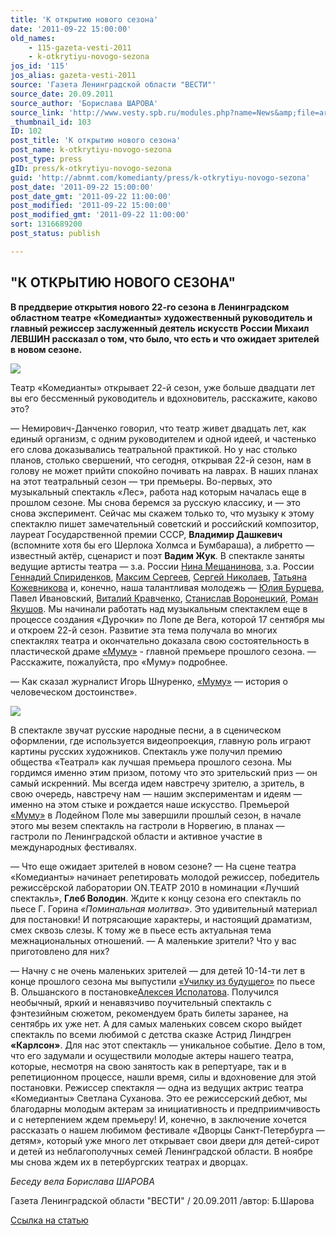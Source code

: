 ```yaml
---
title: 'К открытию нового сезона'
date: '2011-09-22 15:00:00'
old_names:
    - 115-gazeta-vesti-2011
    - k-otkrytiyu-novogo-sezona
jos_id: '115'
jos_alias: gazeta-vesti-2011
source: 'Газета Ленинградской области "ВЕСТИ"'
source_date: 20.09.2011
source_author: 'Борислава ШАРОВА'
source_link: 'http://www.vesty.spb.ru/modules.php?name=News&amp;file=article&amp;sid=22407'
_thumbnail_id: 103
ID: 102
post_title: 'К открытию нового сезона'
post_name: k-otkrytiyu-novogo-sezona
post_type: press
gID: press/k-otkrytiyu-novogo-sezona
guid: 'http://abnmt.com/komedianty/press/k-otkrytiyu-novogo-sezona'
post_date: '2011-09-22 15:00:00'
post_date_gmt: '2011-09-22 11:00:00'
post_modified: '2011-09-22 15:00:00'
post_modified_gmt: '2011-09-22 11:00:00'
sort: 1316689200
post_status: publish

---
```


## "К ОТКРЫТИЮ НОВОГО СЕЗОНА"
**В преддверие открытия нового 22-го сезона в Ленинградском областном театре «Комедианты» художественный руководитель и главный режиссер заслуженный деятель искусств России Михаил ЛЕВШИН рассказал о том, что было, что есть и что ожидает зрителей в новом сезоне.**

![](image-01.jpg)

Театр «Комедианты» открывает 22-й сезон, уже больше двадцати лет вы его бессменный руководитель и вдохновитель, расскажите, каково это?

— Немирович-Данченко говорил, что театр живет двадцать лет, как единый организм, с одним руководителем и одной идеей, и частенько его слова доказывались театральной практикой. Но у нас столько планов, столько свершений, что сегодня, открывая 22-й сезон, нам в голову не может прийти спокойно почивать на лаврах. В наших планах на этот театральный сезон — три премьеры. Во-первых, это музыкальный спектакль «Лес», работа над которым началась еще в прошлом сезоне. Мы снова беремся за русскую классику, и — это снова эксперимент. Сейчас мы скажем только то, что музыку к этому спектаклю пишет замечательный советский и российский композитор, лауреат Государственной премии СССР, **Владимир Дашкевич** (вспомните хотя бы его Шерлока Холмса и Бумбараша), а либретто — известный актёр, сценарист и поэт **Вадим Жук**. В спектакле заняты ведущие артисты театра — з.а. России [Нина Мещанинова][0], з.а. России [Геннадий Спириденков][1], [Максим Сергеев][2], [Сергей Николаев][3], [Татьяна Кожевникова][4] и, конечно, наша талантливая молодежь — [Юлия Бурцева][5], Павел Ивановский, [Виталий Кравченко][6], [Станислав Воронецкий][7], [Роман Якушов][8]. Мы начинали работать над музыкальным спектаклем еще в процессе создания «Дурочки» по Лопе де Вега, которой 17 сентября мы и откроем 22-й сезон. Развитие эта тема получала во многих спектаклях театра и окончательно доказала свою состоятельность в пластической драме [«Муму»][9] - главной премьере прошлого сезона.
— Расскажите, пожалуйста, про «Муму» подробнее.

— Как сказал журналист Игорь Шнуренко, [«Муму»][9] — история о человеческом достоинстве».

![](image-02.jpg)

В спектакле звучат русские народные песни, а в сценическом оформлении, где используется видеопроекция, главную роль играют картины русских художников. Спектакль уже получил премию общества «Театрал» как лучшая премьера прошлого сезона. Мы гордимся именно этим призом, потому что это зрительский приз — он самый искренний. Мы всегда идем навстречу зрителю, а зритель, в свою очередь, навстречу нам — нашим экспериментам и идеям — именно на этом стыке и рождается наше искусство. Премьерой [«Муму»][9] в Лодейном Поле мы завершили прошлый сезон, в начале этого мы везем спектакль на гастроли в Норвегию, в планах — гастроли по Ленинградской области и активное участие в международных фестивалях.

— Что еще ожидает зрителей в новом сезоне?
— На сцене театра «Комедианты» начинает репетировать молодой режиссер, победитель режиссёрской лаборатории ON.ТЕАТР 2010 в номинации «Лучший спектакль», **Глеб Володин**. Ждите к концу сезона его спектакль по пьесе Г. Горина _«Поминальная молитва»_. Это удивительный материал для постановки! И потрясающие характеры, и настоящий драматизм, смех сквозь слезы. К тому же в пьесе есть актуальная тема межнациональных отношений.
— А маленькие зрители? Что у вас приготовлено для них?

— Начну с не очень маленьких зрителей — для детей 10-14-ти лет в конце прошлого сезона мы выпустили [«Училку из будущего»][10] по пьесе В. Ольшанского в постановке[Алексея Исполатова][11]. Получился необычный, яркий и ненавязчиво поучительный спектакль с фэнтезийным сюжетом, рекомендуем брать билеты заранее, на сентябрь их уже нет. А для самых маленьких совсем скоро выйдет спектакль по всеми любимой с детства сказке Астрид Линдгрен **«Карлсон»**. Для нас этот спектакль — уникальное событие. Дело в том, что его задумали и осуществили молодые актеры нашего театра, которые, несмотря на свою занятость как в репертуаре, так и в репетиционном процессе, нашли время, силы и вдохновение для этой постановки. Режиссер спектакля — одна из ведущих актрис театра «Комедианты» Светлана Суханова. Это ее режиссерский дебют, мы благодарны молодым актерам за инициативность и предприимчивость и с нетерпением ждем премьеру! И, конечно, в заключение хочется рассказать о нашем любимом фестивале «Дворцы Санкт-Петербурга — детям», который уже много лет открывает свои двери для детей-сирот и детей из неблагополучных семей Ленинградской области. В ноябре мы снова ждем их в петербургских театрах и дворцах.

_Беседу вела Борислава ШАРОВА_

Газета Ленинградской области "ВЕСТИ" / 20.09.2011 /автор: Б.Шарова

[Ссылка на статью][12]

[0]: ../../person/nina-meschaninova "Нина Мещанинова"
[1]: ../../person/gennadii-spiridenkov "Геннадий Спириденков"
[2]: ../../person/maksim-sergeev "Максим Сергеев"
[3]: ../../person/sergei-nikolaev "Сергей Николаев"
[4]: ../../person/tatyana-kozhevnikova "Татьяна Кожевникова"
[5]: ../../person/yuliya-burtseva "Юлия Бурцева"
[6]: ../../person/vitalii-kravchenko "Виталий Кравченко"
[7]: ../../person/stanislav-voronetskii "Станислав Воронецкий"
[8]: ../../person/roman-yakushov "Роман Якушов"
[9]: ../../performance/krepostnaya-lyubov-mumu "Крепостная любовь (Муму)"
[10]: ../../performance/uchilka-iz-buduschego "Училка из будущего"
[11]: ../../person/aleksei-ispolatov "Алексей Исполатов"
[12]: http://www.vesty.spb.ru/modules.php?name=News&file=article&sid=22407